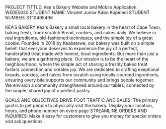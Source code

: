 PROJECT TITTLE: Kea's Bakery
Website and Mobile Application: WEDE5020
STUDENT NAME: Vincent Junior Kabo Kopeledi
STUDENT NUMBER: ST10495496

KEA’S BAKERY 
Kea's Bakery a small local bakery in the heart of Cape Town, baking fresh, from-scratch Bread, cookies, and cakes daily. We believe in real ingredients, old-fashioned techniques, and the simple joy of a great cookie. Founded in 2018 by Keabetswe, our bakery was built on a simple belief: that everyone deserves to experience the joy of a perfect, handcrafted treat made with honest, local ingredients. But more than just a bakery, we are a gathering place. Our mission is to be the heart of the neighbourhood, where the simple act of sharing a freshly baked treat fosters connection and creates joy. We are dedicated to crafting exeptional breads, cookies, and cakes from scratch using locally-sourced ingredients, ensuring every bite supports our community and brings people together. We envision a community strengthened around our tables, connected by the simple, shared joy of a perfect pastry.

GOALS AND OBJECTIVES
DRIVE FOOT TRAFFIC AND SALES: The primary goal is to get people to physically visit the bakery. Display your location, hours, and phone number on every page
STREAMLINE ORDERS AND INQUIRIES: Make it easy for customers to give you money for special orders and ask questions. 









